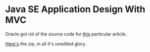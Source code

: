 # Java SE Application Design With MVC

Oracle got rid of the source code for [this][upstream-url] particular article.

[Here's](https://github.com/grawlinson/java-swing-mvc-eckstein/raw/main/docs/MVCExample.zip) the zip, in all it's unedited glory.

[upstream-url]: https://www.oracle.com/technical-resources/articles/javase/application-design-with-mvc.html
